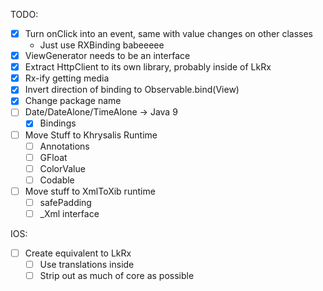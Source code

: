 TODO:

- [X] Turn onClick into an event, same with value changes on other classes
  - Just use RXBinding babeeeee
- [X] ViewGenerator needs to be an interface
- [X] Extract HttpClient to its own library, probably inside of LkRx
- [X] Rx-ify getting media
- [X] Invert direction of binding to Observable.bind(View)
- [X] Change package name
- [ ] Date/DateAlone/TimeAlone -> Java 9
  - [X] Bindings
- [ ] Move Stuff to Khrysalis Runtime
  - [ ] Annotations
  - [ ] GFloat
  - [ ] ColorValue
  - [ ] Codable
- [ ] Move stuff to XmlToXib runtime
  - [ ] safePadding
  - [ ] _Xml interface

IOS:

- [ ] Create equivalent to LkRx
  - [ ] Use translations inside
  - [ ] Strip out as much of core as possible